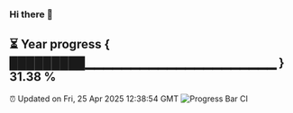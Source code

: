 ### Hi there 👋
⏳ Year progress { █████████▁▁▁▁▁▁▁▁▁▁▁▁▁▁▁▁▁▁▁▁▁ } 31.38 %
---
⏰ Updated on Fri, 25 Apr 2025 12:38:54 GMT
![Progress Bar CI](https://github.com/liununu/liununu/workflows/Progress%20Bar%20CI/badge.svg)
